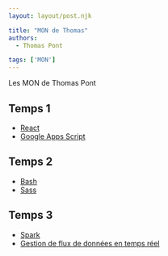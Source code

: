 ```yaml
---
layout: layout/post.njk

title: "MON de Thomas"
authors:
  - Thomas Pont

tags: ['MON']
---
```


<!-- début résumé -->

Les MON de Thomas Pont

<!-- fin résumé -->

## Temps 1

- [React](./mons/react)
- [Google Apps Script](./mons/gas)

## Temps 2

- [Bash](./mons/bash)
- [Sass](./mons/sass)

## Temps 3

- [Spark](./mons/spark)
- [Gestion de flux de données en temps réel](./mons/kafka)
